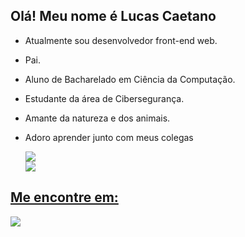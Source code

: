 ## Olá! Meu nome é Lucas Caetano

<div>
  
- Atualmente sou desenvolvedor front-end web.
- Pai.
- Aluno de Bacharelado em Ciência da Computação.
- Estudante da área de Cibersegurança.
- Amante da natureza e dos animais.
- Adoro aprender junto com meus colegas

  <div align="left" width="100%">
    <img src="https://github-readme-stats.vercel.app/api/top-langs/?username=devLucasCaetano&layout=compact&langs_count=7&theme=midnight-purple"/>
    <br>
    <a href="https://github.com/devLucasCaetano">
    <img src="https://github-readme-stats.vercel.app/api?username=devLucasCaetano&show_icons=true&theme=midnight-purple&include_all_commits=true&count_private=true"/>
  </div>
</div>
  
 ## Me encontre em:

 <div>
    <a href="https://www.linkedin.com/in/lucas-caetano-/" target="_blank">
      <img src="https://img.shields.io/badge/-LinkedIn-%230077B5?style=for-the-badge&logo=linkedin&logoColor=white" target="_blank">
   </a> 
 </div>
